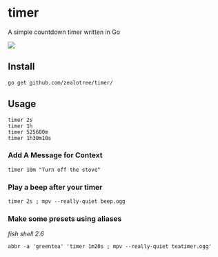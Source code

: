 # timer
A simple countdown timer written in Go

<a href="https://asciinema.org/a/zPu5YefHKcD2Uvy2vdV4hXSzE" target="_blank"><img src="https://asciinema.org/a/zPu5YefHKcD2Uvy2vdV4hXSzE.png" /></a>

## Install

```go get github.com/zealotree/timer/```

## Usage

```
timer 2s 
timer 1h 
timer 525600m
timer 1h30m10s
```

### Add A Message for Context

```timer 10m "Turn off the stove"```



### Play a beep after your timer

```timer 2s ; mpv --really-quiet beep.ogg ```

### Make some presets using aliases

*fish shell 2.6*
```
abbr -a 'greentea' 'timer 1m20s ; mpv --really-quiet teatimer.ogg'

```
